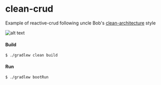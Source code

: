# clean-crud
Example of reactive-crud following uncle Bob's [clean-architecture](https://blog.cleancoder.com/uncle-bob/2012/08/13/the-clean-architecture.html) style

![alt text](https://blog.cleancoder.com/uncle-bob/images/2012-08-13-the-clean-architecture/CleanArchitecture.jpg)

#### Build
`$ ./gradlew clean build`

#### Run
`$ ./gradlew bootRun`
